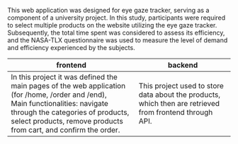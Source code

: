 This web application was designed for eye gaze tracker, serving as a component of a university project. In this study, participants were required to select multiple products on the website utilizing the eye gaze tracker. Subsequently, the total time spent was considered to assess its efficiency, and the NASA-TLX questionnaire was used to measure the level of demand and efficiency experienced by the subjects.

<table>
    <thead>
        <tr>
            <th>frontend</th>
            <th>backend</th>
        </tr>
    </thead>
    <tr>
        <td>
            In this project it was defined the main pages of the web application (for /home, /order and /end),
            <br>
            Main functionalities: navigate through the categories of products, select products, remove products from cart, and confirm the order.
        </td>
        <td>This project used to store data about the products, which then are retrieved from frontend through API.</td>
    </tr>
</table>